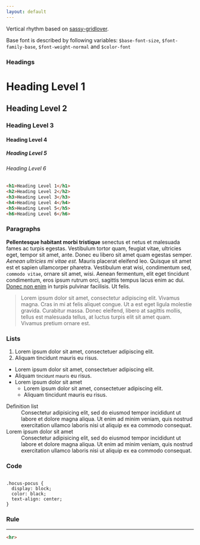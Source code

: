 ```yaml
---
layout: default
---
```


Vertical rhythm based on [sassy-gridlover](https://github.com/hiulit/Sassy-Gridlover).

Base font is described by following variables: `$base-font-size`, `$font-family-base`, `$font-weight-normal` and `$color-font`

### Headings

<h1>Heading Level 1</h1>
<h2>Heading Level 2</h2>
<h3>Heading Level 3</h3>
<h4>Heading Level 4</h4>
<h5>Heading Level 5</h5>
<h6>Heading Level 6</h6>

```html
<h1>Heading Level 1</h1>
<h2>Heading Level 2</h2>
<h3>Heading Level 3</h3>
<h4>Heading Level 4</h4>
<h5>Heading Level 5</h5>
<h6>Heading Level 6</h6>
```

### Paragraphs

<p>
  <strong>Pellentesque habitant morbi tristique</strong> senectus et netus
  et malesuada fames ac turpis egestas. Vestibulum tortor quam, feugiat vitae,
  ultricies eget, tempor sit amet, ante. Donec eu libero sit amet quam egestas
  semper. <em>Aenean ultricies mi vitae est.</em> Mauris placerat eleifend leo.
  Quisque sit amet est et sapien ullamcorper pharetra. Vestibulum erat wisi,
  condimentum sed, <code>commodo vitae</code>, ornare sit amet, wisi. Aenean
  fermentum, elit eget tincidunt condimentum, eros ipsum rutrum orci, sagittis
  tempus lacus enim ac dui. <a href="#">Donec non enim</a> in turpis pulvinar
  facilisis. Ut felis.
</p>

<blockquote>
  <p>
    Lorem ipsum dolor sit amet, consectetur adipiscing elit. Vivamus magna.
    Cras in mi at felis aliquet congue. Ut a est eget ligula molestie gravida.
    Curabitur massa. Donec eleifend, libero at sagittis mollis, tellus est
    malesuada tellus, at luctus turpis elit sit amet quam. Vivamus pretium
    ornare est.
  </p>
</blockquote>

### Lists

<ol>
  <li>Lorem ipsum dolor sit amet, consectetuer adipiscing elit.</li>
  <li>Aliquam tincidunt mauris eu risus.</li>
</ol>

<ul>
  <li>Lorem ipsum dolor sit amet, consectetuer adipiscing elit.</li>
  <li>Aliquam <small>tincidunt mauris</small> eu risus.</li>
  <li>Lorem ipsum dolor sit amet
    <ul>
      <li>Lorem ipsum <span class="micro">dolor sit amet</span>, consectetuer adipiscing elit.</li>
      <li>Aliquam tincidunt mauris eu risus.</li>
    </ul>
  </li>
</ul>

<dl>
  <dt>Definition list</dt>
  <dd>Consectetur adipisicing elit, sed do eiusmod tempor incididunt ut labore et dolore magna
    aliqua. Ut enim ad minim veniam, quis nostrud exercitation ullamco laboris nisi ut aliquip ex ea
    commodo consequat.</dd>
  <dt>Lorem ipsum dolor sit amet</dt>
  <dd>Consectetur adipisicing elit, sed do eiusmod tempor incididunt ut labore et dolore magna
    aliqua. Ut enim ad minim veniam, quis nostrud exercitation ullamco laboris nisi ut aliquip ex ea
    commodo consequat.</dd>
</dl>

### Code

<pre><code>
.hocus-pocus {
  display: block;
  color: black;
  text-align: center;
}
</code></pre>

### Rule

<hr>

```html
<hr>
```
